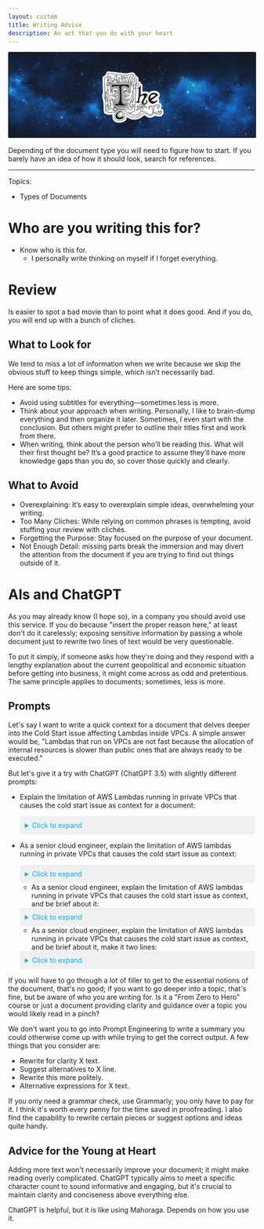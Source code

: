 ```yaml
---
layout: custom
title: Writing Advise
description: An act that you do with your heart
---
```


<img class="myImg" src="../images/headers/sky-blue-writting.png" alt="sky-blue-writting" style="border: 1px solid #000; border-radius: 1px; padding: 0px; cursor: pointer;">

Depending of the document type you will need to figure how to start. If you barely have an idea of how it should look, search for references.

---

Topics:
* Types of Documents

# Who are you writing this for?

- Know who is this for.
  - I personally write thinking on myself if I forget everything.


# Review

Is easier to spot a bad movie than to point what it does good. And if you do, you will end up with a bunch of cliches.

## What to Look for

We tend to miss a lot of information when we write because we skip the obvious stuff to keep things simple, which isn’t necessarily bad.

Here are some tips:

- Avoid using subtitles for everything—sometimes less is more.
- Think about your approach when writing. Personally, I like to brain-dump everything and then organize it later. Sometimes, I even start with the conclusion. But others might prefer to outline their titles first and work from there.
- When writing, think about the person who’ll be reading this. What will their first thought be? It’s a good practice to assume they’ll have more knowledge gaps than you do, so cover those quickly and clearly.

## What to Avoid

- Overexplaining: It’s easy to overexplain simple ideas, overwhelming your writing.
- Too Many Cliches: While relying on common phrases is tempting, avoid stuffing your review with clichés.
- Forgetting the Purpose: Stay focused on the purpose of your document.
- Not Enough Detail: missing parts break the immersion and may divert the attention from the document if you are trying to find out things outside of it.

# AIs and ChatGPT

As you may already know (I hope so), in a company you should avoid use this service. If you do because "insert the proper reason here," at least don't do it carelessly; exposing sensitive information by passing a whole document just to rewrite two lines of text would be very questionable.

To put it simply, if someone asks how they're doing and they respond with a lengthy explanation about the current geopolitical and economic situation before getting into business, it might come across as odd and pretentious. The same principle applies to documents; sometimes, less is more.

## Prompts

Let's say I want to write a quick context for a document that delves deeper into the Cold Start issue affecting Lambdas inside VPCs. A simple answer would be, "Lambdas that run on VPCs are not fast because the allocation of internal resources is slower than public ones that are always ready to be executed."

But let's give it a try with ChatGPT (ChatGPT 3.5) with slightly different prompts:
- Explain the limitation of AWS Lambdas running in private VPCs that causes the cold start issue as context for a document:

  <details style="background-color: #f0f0f0; padding: 10px; border-radius: 5px;">
    <summary style="color: #00AEEF; cursor: pointer;">Click to expand</summary>
    <div style="padding: 10px;">
      <p><strong>Title:</strong> Understanding the Limitations of AWS Lambdas Running in Private VPCs: Cold Start Issue</p>

      <p><strong>Introduction:</strong> AWS Lambda has become a popular choice for building serverless applications due to its scalability, cost-effectiveness, and ease of use. However, when Lambda functions are configured to run within a Virtual Private Cloud (VPC), they can experience a significant limitation known as the cold start issue. This document aims to provide a comprehensive understanding of this limitation and its implications for AWS Lambda functions deployed in private VPC environments.</p>

      <p><strong>Limitation:</strong> Cold Start Issue The cold start issue refers to the delay experienced when a Lambda function is invoked for the first time or after a period of inactivity. This delay occurs because AWS needs to provision resources for the function to execute, including networking resources within the VPC. In a private VPC environment, the provisioning process can be more complex and time-consuming compared to functions running outside the VPC.</p>

      <p><strong>Factors Contributing to Cold Start Issue:</strong></p>

      <ul>
        <li><strong>Networking Configuration:</strong> Running Lambda functions within a VPC requires additional networking configuration, such as subnet routing, security groups, and network ACLs. These configurations add overhead to the provisioning process, resulting in longer cold start times.</li>
        <li><strong>Resource Allocation:</strong> The availability of resources within the VPC, such as IP addresses, subnet capacity, and routing tables, can impact the speed at which Lambda functions are provisioned. Limited resources or contention for resources can lead to delays in cold starts.</li>
        <li><strong>Security Checks:</strong> Security measures implemented within the VPC, such as network isolation and access controls, contribute to the cold start delay. AWS performs security checks during function invocation, which can take longer in a private VPC environment with stricter security configurations.</li>
      </ul>

      <p><strong>Implications:</strong></p>

      <ul>
        <li><strong>Reduced Performance:</strong> The cold start delay can negatively impact the performance of serverless applications, especially those with strict latency requirements or fluctuating workloads. Users may experience increased response times and variability in execution times during periods of high demand.</li>
        <li><strong>Increased Costs:</strong> Longer cold start times can result in higher costs for serverless applications, as users may need to provision more resources to handle peak loads and mitigate the impact of cold starts. Additionally, the increased provisioning time contributes to higher operational costs associated with AWS Lambda usage.</li>
      </ul>

      <p><strong>Mitigation Strategies:</strong></p>

      <ul>
        <li><strong>Warm-up Techniques:</strong> Implementing warm-up techniques, such as scheduled invocations or using AWS Lambda Provisioned Concurrency, can help mitigate the cold start issue by keeping functions warm and ready to handle incoming requests.</li>
        <li><strong>Optimized VPC Configuration:</strong> Optimizing VPC configuration settings, such as subnet size, routing tables, and security group rules, can reduce the overhead associated with cold starts. By streamlining networking configurations, users can minimize provisioning delays and improve overall performance.</li>
        <li><strong>Performance Monitoring:</strong> Monitoring cold start times and overall function performance is essential for identifying performance bottlenecks and optimizing resource allocation. Leveraging AWS CloudWatch metrics and logs can provide valuable insights into function behavior and help fine-tune performance.</li>
      </ul>

      <p><strong>Conclusion:</strong> The cold start issue is a significant limitation of AWS Lambda functions running in private VPCs, impacting performance, scalability, and cost-effectiveness. By understanding the factors contributing to this limitation and implementing appropriate mitigation strategies, users can optimize their serverless applications for improved reliability and efficiency in private VPC environments.</p>
    </div>
  </details>

- As a senior cloud engineer, explain the limitation of AWS lambdas running in private VPCs that causes the cold start issue as context:

  <details style="background-color: #f0f0f0; padding: 10px; border-radius: 5px;">
    <summary style="color: #00AEEF; cursor: pointer;">Click to expand</summary>
    <div style="padding: 10px;">
      <p>As a Senior Cloud Engineer, I can provide insight into the limitation of AWS Lambda functions running within private VPCs that leads to the cold start issue:</p>

      <p>When AWS Lambda functions are configured to run within a Virtual Private Cloud (VPC), they gain access to resources and services within that VPC, providing enhanced security and enabling interaction with private resources. However, this configuration introduces a significant limitation known as the cold start issue.</p>

      <p>The cold start issue occurs due to several factors inherent in the setup and initialization process of Lambda functions within a private VPC:</p>

      <ul>
        <li><strong>Networking Configuration Complexity:</strong></li>
        <ul>
          <li>Running Lambda functions within a VPC requires additional networking configurations, such as subnet associations, security group assignments, and routing table entries.</li>
          <li>Each Lambda function invocation within the VPC necessitates the setup and configuration of networking components, including network interfaces and routing rules.</li>
          <li>The complexity of these networking configurations can contribute to longer cold start times, as AWS must ensure proper connectivity and isolation within the VPC environment before the function can execute.</li>
        </ul>

        <li><strong>Resource Provisioning Overhead:</strong></li>
        <ul>
          <li>Provisioning resources for Lambda function execution within a private VPC involves coordination with the VPC's networking infrastructure.</li>
          <li>AWS must allocate compute capacity, networking resources, and potentially additional IP addresses from the VPC's pool to accommodate the function's execution requirements.</li>
          <li>This provisioning process incurs overhead, particularly during cold starts, as AWS needs to allocate and configure resources within the VPC before the function can begin execution.</li>
        </ul>

        <li><strong>Security Checks and Compliance:</strong></li>
        <ul>
          <li>Security is paramount in VPC environments, and Lambda functions running within a VPC are subject to additional security checks and compliance requirements.</li>
          <li>AWS performs security checks to ensure that the Lambda function has the necessary permissions and access to resources within the VPC while maintaining isolation from other VPCs and external networks.</li>
          <li>These security checks add to the initialization time of Lambda functions, especially during cold starts, as AWS verifies IAM roles, applies security group rules, and enforces network access controls before allowing the function to execute.</li>
        </ul>
      </ul>

      <p><strong>Implications:</strong></p>

      <ul>
        <li>The cold start issue can result in delays in the execution of Lambda functions, impacting application responsiveness and user experience, particularly during periods of low or intermittent traffic.</li>
        <li>Applications with stringent latency requirements or unpredictable workload patterns may experience performance degradation and variability in response times due to cold starts.</li>
        <li>Mitigation strategies such as keeping Lambda functions warm through scheduled invocations or using Provisioned Concurrency can help alleviate the cold start issue but may incur additional costs and operational complexity.</li>
      </ul>

      <p>In summary, the limitation of AWS Lambda functions running in private VPCs that causes the cold start issue stems from the inherent complexity of networking configuration, resource provisioning overhead, and security checks associated with VPC environments. As a Senior Cloud Engineer, understanding these factors is essential for optimizing the performance, scalability, and reliability of serverless applications deployed within private VPC environments.</p>
    </div>
  </details>

  - As a senior cloud engineer, explain the limitation of AWS lambdas running in private VPCs that causes the cold start issue as context, and be brief about it:
  <details style="background-color: #f0f0f0; padding: 10px; border-radius: 5px;">
    <summary style="color: #00AEEF; cursor: pointer;">Click to expand</summary>
    <div style="padding: 10px;">
      <p>Certainly! </p>

      <p>When AWS Lambda functions are deployed within a private Virtual Private Cloud (VPC), they experience a cold start issue due to the additional networking setup and resource provisioning required before execution. This complexity in networking configuration, including subnet associations and security group assignments, along with the overhead of resource allocation within the VPC, contributes to longer initialization times. Additionally, stringent security checks and compliance measures further extend the cold start duration. As a Senior Cloud Engineer, addressing these factors is crucial to optimize the performance and responsiveness of serverless applications deployed in private VPC environments.</p>

    </div>
  </details>

  - As a senior cloud engineer, explain the limitation of AWS lambdas running in private VPCs that causes the cold start issue as context, and be brief about it, make it two lines:
  <details style="background-color: #f0f0f0; padding: 10px; border-radius: 5px;">
    <summary style="color: #00AEEF; cursor: pointer;">Click to expand</summary>
    <div style="padding: 10px;">
      <p>When AWS Lambda functions operate within private VPCs, the cold start issue arises due to the additional networking complexities and resource provisioning required, leading to longer initialization times. This includes configuring networking components, allocating resources within the VPC, and enforcing stringent security checks, all of which contribute to delays in function execution.</p>
    </div>
  </details>

If you will have to go through a lot of filler to get to the essential notions of the document, that's no good; if you want to go deeper into a topic, that's fine, but be aware of who you are writing for. Is it a "From Zero to Hero" course or just a document providing clarity and guidance over a topic you would likely read in a pinch?

We don't want you to go into Prompt Engineering to write a summary you could otherwise come up with while trying to get the correct output. A few things that you consider are:

- Rewrite for clarity X text.
- Suggest alternatives to X line.
- Rewrite this more politely.
- Alternative expressions for X text.


If you only need a grammar check, use Grammarly; you only have to pay for it. I think it's worth every penny for the time saved in proofreading. I also find the capability to rewrite certain pieces or suggest options and ideas quite handy.

## Advice for the Young at Heart

Adding more text won't necessarily improve your document; it might make reading overly complicated. ChatGPT typically aims to meet a specific character count to sound informative and engaging, but it's crucial to maintain clarity and conciseness above everything else.

ChatGPT is helpful, but it is like using Mahoraga. Depends on how you use it.

